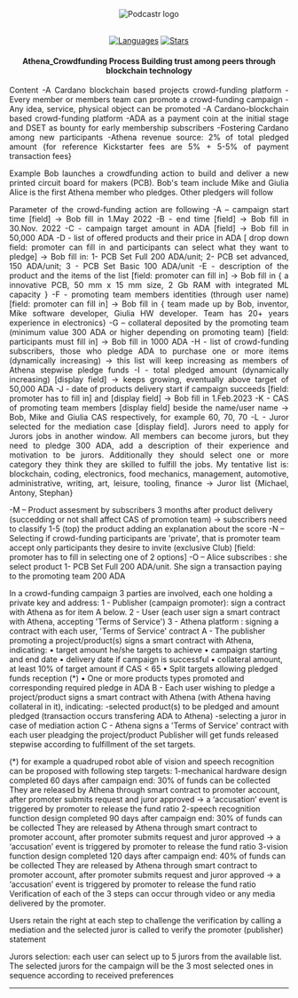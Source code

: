 <div align="center">
  <img src="https://github.com/SamuelSSan28/athena-frontend/blob/dev/public/logo.png" alt="Podcastr logo">
  <br/>
  <br/>

[![Languages](https://img.shields.io/github/languages/count/samuelssan28/athena-frontend?color=%23004AAD&style=flat-square)](#)
[![Stars](https://img.shields.io/github/stars/samuelssan28/athena-frontend?color=004AAD&style=flat-square)](https://github.com/samuelssan28/athena-frontend/stargazers)

</div>

<h4 align="center">
 Athena_Crowdfunding Process	
 Building trust among peers through blockchain technology
 
 
</h4>


<p align="justify"> 
Content
-A Cardano blockchain based projects crowd-funding platform
-Every member or members team can promote a crowd-funding campaign 
-Any idea, service, physical object can be promoted
-A Cardano-blockchain based crowd-funding platform
-ADA as a payment coin at the initial stage and DSET as bounty for early membership subscribers
-Fostering Cardano among new participants
-Athena revenue source:  2% of total pledged amount {for reference Kickstarter fees are 5% + 5-5% of payment transaction fees}

</p>

<p align="justify">
 Example Bob launches a crowdfunding action to build and deliver a new printed circuit board for makers (PCB). Bob's team include Mike and Giulia
Alice is the first Athena member who pledges. Other pledgers will follow
</p>

<p align="justify">
 Parameter of the crowd-funding action are following
-A – campaign start time  [field]  →   Bob fill in 1.May 2022
-B - end time [field]	→   Bob fill in 30.Nov. 2022
-C - campaign target amount in ADA [field]  →   Bob fill in 50,000 ADA
-D - list of offered products and their price in ADA  [ drop down field: promoter can fill in and participants can select what they want to pledge]  →   Bob fill in: 1- PCB Set Full  200 ADA/unit; 2- PCB set advanced, 150 ADA/unit;  3 -   PCB Set Basic 100 ADA/unit
-E - description of the product and the items of the list [field: promoter can fill in] →   Bob fill in { a innovative PCB, 50 mm x 15 mm size, 2 Gb RAM with integrated ML capacity }
-F - promoting team members identities (through user name)   [field: promoter can fill in] →   Bob fill in { team made up by Bob, inventor, Mike software developer, Giulia HW developer. Team has 20+ years experience in electronics}
-G – collateral deposited by the promoting team (minimum value 300 ADA or higher depending on promoting team) [field: participants must fill in] →   Bob fill in  1000 ADA
-H - list of crowd-funding subscribers, those who pledge ADA to purchase one or more items (dynamically increasing)   →   this list will keep increasing as members of Athena stepwise pledge funds
-I - total pledged amount (dynamically increasing) [display field]  → keeps growing, eventually above target of 50,000 ADA 
-J - date of products delivery start if campaign succeeds  [field: promoter has to fill in] and [display field] →   Bob fill in  1.Feb.2023
-K - CAS of promoting team members [display field] beside the name/user name  → Bob, Mike and Giulia CAS respectively, for example 60, 70, 70
-L - Juror selected for the mediation case [display field]. Jurors need to apply for Jurors jobs in another window. All members can become jurors, but they need to pledge 300 ADA, add a description of their experience and motivation to be jurors. Additionally they should select one or more category they think they are skilled to fulfill the jobs. My tentative list is:  blockchain, coding, electronics, food mechanics, management, automotive, administrative, writing, art, leisure, tooling,  finance → Juror list {Michael, Antony, Stephan}

-M – Product assesment by subscribers 3 months after product delivery (succedding or not shall affect CAS of promotion team) → subscribers need to classify 1-5 (top) the product adding an explanation about  the score
-N – Selecting if crowd-funding participants are 'private', that is promoter team accept only participants they desire to invite (exclusive Club) [field: promoter has to fill in selecting one of 2 options] 
-O – Alice subscribes : she select product 1- PCB Set Full  200 ADA/unit. She sign a transaction paying to the promoting team 200 ADA

In a crowd-funding campaign 3 parties are involved, each one holding a private key and address:
1 - Publisher (campaign promoter): sign a contract with Athena as for item A below. 
2  - User (each user sign a smart contract with Athena, accepting 'Terms of Service')
3  - Athena platform : signing a contract with each user, 'Terms of Service' contract
A - The publisher promoting a project/product(s) signs a smart contract with Athena, indicating:
    • target amount he/she targets to achieve
    • campaign starting and end date
    • delivery date if campaign is successful
    • collateral amount, at least 10% of target amount if CAS < 65
    • Split targets allowing pledged funds reception (*)
    • One or more products types promoted and corresponding required pledge in ADA
B - Each user wishing to pledge a project/product signs a smart contract with Athena (with Athena having collateral in it), indicating:
-selected product(s) to be pledged and amount pledged (transaction occurs transfering ADA to Athena)
-selecting a juror in case of mediation action
C - Athena signs a 'Terms of Service' contract with each user pleadging the project/product
Publisher will get funds released stepwise according to fulfillment of the set targets.

(*) for example a quadruped robot able of vision and speech recognition can be proposed with following step targets:
1-mechanical hardware design completed 60 days after campaign end: 30% of funds can be collected They are released by Athena through smart contract to promoter account, after promoter submits request and juror approved → a ‘accusation’ event is triggered by promoter to release the fund ratio
2-speech recognition function design completed 90 days after campaign end: 30% of funds can be collected 
They are released by Athena through smart contract to promoter account, after promoter submits request and juror approved → a ‘accusation’ event is triggered by promoter to release the fund ratio
3-vision function design completed 120 days after campaign end: 40% of funds can be collected 
They are released by Athena through smart contract to promoter account, after promoter submits request and juror approved → a ‘accusation’ event is triggered by promoter to release the fund ratio
Verification of each of the 3 steps can occur through video or any media delivered by the promoter. 

Users retain the right at each step to challenge the verification by calling a mediation and the selected juror is called to verify the promoter (publisher) statement

Jurors selection:
each user can select up to 5 jurors from the available list. The selected jurors for the campaign will be the 3  most selected ones in sequence according to received preferences

</p>




---
